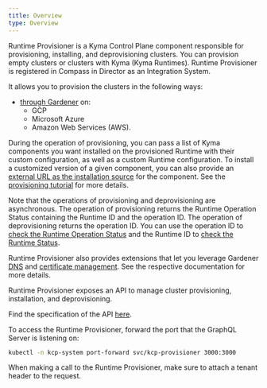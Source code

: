 ```yaml
---
title: Overview
type: Overview
---
```


Runtime Provisioner is a Kyma Control Plane component responsible for provisioning, installing, and deprovisioning clusters. You can provision empty clusters or clusters with Kyma (Kyma Runtimes). Runtime Provisioner is registered in Compass in Director as an Integration System.

It allows you to provision the clusters in the following ways:
- [through Gardener](#tutorials-provision-clusters-through-gardener) on:
    * GCP
    * Microsoft Azure
    * Amazon Web Services (AWS).

During the operation of provisioning, you can pass a list of Kyma components you want installed on the provisioned Runtime with their custom configuration, as well as a custom Runtime configuration. To install a customized version of a given component, you can also provide an [external URL as the installation source](/root/kyma#configuration-install-components-from-user-defined-ur-ls) for the component. See the [provisioning tutorial](#tutorials-provision-clusters-through-gardener) for more details.

Note that the operations of provisioning and deprovisioning are asynchronous. The operation of provisioning returns the Runtime Operation Status containing the Runtime ID and the operation ID. The operation of deprovisioning returns the operation ID. You can use the operation ID to [check the Runtime Operation Status](#tutorials-check-runtime-operation-status) and the Runtime ID to [check the Runtime Status](#tutorials-check-runtime-status).

Runtime Provisioner also provides extensions that let you leverage Gardener [DNS](https://github.com/gardener/external-dns-management) and [certificate management](https://github.com/gardener/cert-management). See the respective documentation for more details.

Runtime Provisioner exposes an API to manage cluster provisioning, installation, and deprovisioning.

Find the specification of the API [here](https://github.com/kyma-project/control-plane/blob/main/components/provisioner/pkg/gqlschema/schema.graphql).

To access the Runtime Provisioner, forward the port that the GraphQL Server is listening on:

```bash
kubectl -n kcp-system port-forward svc/kcp-provisioner 3000:3000
```

When making a call to the Runtime Provisioner, make sure to attach a tenant header to the request.
